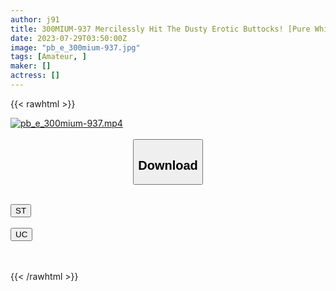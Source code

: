 ```yaml
---
author: j91
title: 300MIUM-937 Mercilessly Hit The Dusty Erotic Buttocks! [Pure White Beauty X Beautiful Pink Pussy X Beautiful Constricted Fleshy Body] Let’s Go On A Trip Together Once A Month ♪ And Introduce A Mysterious Cheap Travel Circle (?), But… I’ll Join! Won’t You Let Me Have Sex! I’ll Finish It Soon! Are You Going To Enter The Margin Today? Just Go To The Hotel. After Reluctantly Reluctantly Staying In, The World Will Start To Change! She Seems To Be Soft And Serious, And Her Resistance Is In Vain. As It Is, It Crashes Into The Big Buttocks And Attacks The Back Of The Vagina! ! I Can’t Resist Pleasure With All-You-Can-Eat… While Flushing My Snow-Skinned Body  Case13
date: 2023-07-29T03:50:00Z
image: "pb_e_300mium-937.jpg"
tags: [Amateur, ]
maker: []
actress: []
---
```



{{< rawhtml >}}

<div class="video" data-videoid="Xx3Mb2x3ZaTDrm6">
    <a href="javascript:;">
        <img src="https://my.j91.asia/posts/pb_e_300mium-937/pb_e_300mium-937.jpg" width="WIDTH" height="HEIGHT" alt="pb_e_300mium-937.mp4" loading="lazy">
    </a>
</div>

<script type="text/javascript" src="https://j91.asia/asset/on-demand-st.js"></script>

<br>
  <link rel="stylesheet" href="https://j91.asia/asset/bs5.css">
  
  <center>
  <button class="btn btn-primary" type="button" data-bs-toggle="collapse" data-bs-target=".multi-collapse" aria-expanded="false" aria-controls="multiCollapseExample1 multiCollapseExample2"><h2>Download</h2></button></center>
</p>
<div class="row">
  <div class="col">
    <div class="collapse multi-collapse" id="multiCollapseExample1">
      <div class="card card-body">
	      	      <br>
<div class="buttons">  
<a href="https://streamtape.to/v/Xx3Mb2x3ZaTDrm6"><button class="btn-hover color-3"><i class="fa fa-download"></i> ST</button></a></div>
    </div>
  </div>
</div>
  <div class="col">
    <div class="collapse multi-collapse" id="multiCollapseExample2">
      <div class="card card-body">
	      <br>
<div class="buttons">
    <a href="https://userscloud.com/t8km2e494ch3"><button class="btn-hover color-9"><i class="fa fa-download"></i> UC</button></a></div>
<br><br>
      </div>
    </div>
  </div>
</div>

{{< /rawhtml >}}